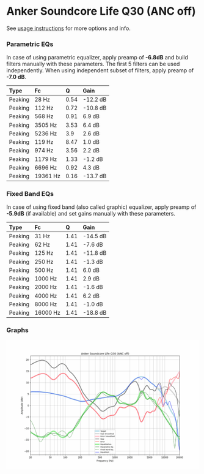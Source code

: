 # Anker Soundcore Life Q30 (ANC off)
See [usage instructions](https://github.com/jaakkopasanen/AutoEq#usage) for more options and info.

### Parametric EQs
In case of using parametric equalizer, apply preamp of **-6.8dB** and build filters manually
with these parameters. The first 5 filters can be used independently.
When using independent subset of filters, apply preamp of **-7.0 dB**.

| Type    | Fc       |    Q | Gain     |
|:--------|:---------|:-----|:---------|
| Peaking | 28 Hz    | 0.54 | -12.2 dB |
| Peaking | 112 Hz   | 0.72 | -10.8 dB |
| Peaking | 568 Hz   | 0.91 | 6.9 dB   |
| Peaking | 3505 Hz  | 3.53 | 6.4 dB   |
| Peaking | 5236 Hz  | 3.9  | 2.6 dB   |
| Peaking | 119 Hz   | 8.47 | 1.0 dB   |
| Peaking | 974 Hz   | 3.56 | 2.2 dB   |
| Peaking | 1179 Hz  | 1.33 | -1.2 dB  |
| Peaking | 6696 Hz  | 0.92 | 4.3 dB   |
| Peaking | 19361 Hz | 0.16 | -13.7 dB |

### Fixed Band EQs
In case of using fixed band (also called graphic) equalizer, apply preamp of **-5.9dB**
(if available) and set gains manually with these parameters.

| Type    | Fc       |    Q | Gain     |
|:--------|:---------|:-----|:---------|
| Peaking | 31 Hz    | 1.41 | -14.5 dB |
| Peaking | 62 Hz    | 1.41 | -7.6 dB  |
| Peaking | 125 Hz   | 1.41 | -11.8 dB |
| Peaking | 250 Hz   | 1.41 | -1.3 dB  |
| Peaking | 500 Hz   | 1.41 | 6.0 dB   |
| Peaking | 1000 Hz  | 1.41 | 2.9 dB   |
| Peaking | 2000 Hz  | 1.41 | -1.6 dB  |
| Peaking | 4000 Hz  | 1.41 | 6.2 dB   |
| Peaking | 8000 Hz  | 1.41 | -1.0 dB  |
| Peaking | 16000 Hz | 1.41 | -18.8 dB |

### Graphs
![](./Anker%20Soundcore%20Life%20Q30%20(ANC%20off).png)